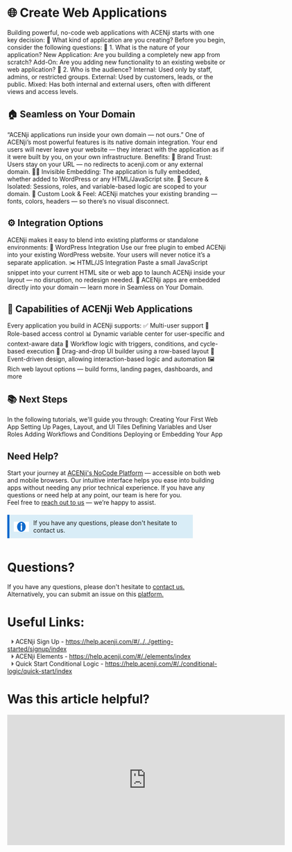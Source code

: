 # 🌐 Create Web Applications

Building powerful, no-code web applications with ACENji starts with one key decision:
🧭 What kind of application are you creating?
Before you begin, consider the following questions:
🧩 1. What is the nature of your application?
New Application: Are you building a completely new app from scratch?
Add-On: Are you adding new functionality to an existing website or web application?
🔐 2. Who is the audience?
Internal: Used only by staff, admins, or restricted groups.
External: Used by customers, leads, or the public.
Mixed: Has both internal and external users, often with different views and access levels.

## 🏠 Seamless on Your Domain

“ACENji applications run inside your own domain — not ours.”
One of ACENji’s most powerful features is its native domain integration.
Your end users will never leave your website — they interact with the application as if it were built by you, on your own infrastructure.
Benefits:
🪪 Brand Trust: Users stay on your URL — no redirects to acenji.com or any external domain.
🕵️‍♂️ Invisible Embedding: The application is fully embedded, whether added to WordPress or any HTML/JavaScript site.
🔐 Secure & Isolated: Sessions, roles, and variable-based logic are scoped to your domain.
🧩 Custom Look & Feel: ACENji matches your existing branding — fonts, colors, headers — so there’s no visual disconnect.

## ⚙️ Integration Options
ACENji makes it easy to blend into existing platforms or standalone environments:
🧩 WordPress Integration
Use our free plugin to embed ACENji into your existing WordPress website. Your users will never notice it’s a separate application.
✂️ HTML/JS Integration
Paste a small JavaScript snippet into your current HTML site or web app to launch ACENji inside your layout — no disruption, no redesign needed.
🔗 ACENji apps are embedded directly into your domain — learn more in Seamless on Your Domain.
 
## 🧰 Capabilities of ACENji Web Applications
Every application you build in ACENji supports:
✅ Multi-user support
🔐 Role-based access control
📊 Dynamic variable center for user-specific and context-aware data
🔁 Workflow logic with triggers, conditions, and cycle-based execution
🧱 Drag-and-drop UI builder using a row-based layout
🎯 Event-driven design, allowing interaction-based logic and automation
🖼️ Rich web layout options — build forms, landing pages, dashboards, and more

## 📚 Next Steps
In the following tutorials, we'll guide you through:
Creating Your First Web App
Setting Up Pages, Layout, and UI Tiles
Defining Variables and User Roles
Adding Workflows and Conditions
Deploying or Embedding Your App 

## Need Help?
Start your journey at
<a href="https://acenji.com" target="_blank">ACENji's NoCode Platform</a> — accessible on both web and mobile browsers. Our intuitive interface helps you ease into building apps without needing any prior technical experience.
If you have any questions or need help at any point, our team is here for you.  
Feel free to <a href="https://www.acenji.com/contact" target="_blank" rel="noopener">reach out to us</a> — we’re happy to assist.

<div class="custom-box">
<i class="icon"><img src="./images/info-icon.png" alt="icon" style="width: 40px; height: 23px;"></i><p>If you have any questions, please don't hesitate to contact us.</p>

<div class="content"> </div>

</div>

<style>
.custom-box {
background-color: #d9edf7;
border-left: 5px solid #0e6ace;
padding: 10px;
margin-top: 20px;
margin-bottom: 20px;
width: 80%;
}

.custom-box i {
font-size: 20px;
margin-right: 10px;
color: #333333;
}
</style>
<div style="margin-top:50px;"></div>


<style>
.custom-box {
background-color: #d9edf7;
border-left: 5px solid #0e6ace;
padding: 10px;
margin-bottom: 10px;
width: 80%;
display: flex;
align-items: center;
}

.custom-box .icon {
width: 40px;
height: 23px;
margin-right: 10px;
}

.custom-box p {
margin: 0;
}
</style>
<div style="margin-top:50px;"></div>
  
# Questions? 

If you have any questions, please don't hesitate to <a href="https://www.acenji.com/contact" target="_blank" rel="noopener">contact us.</a>   
Alternatively, you can submit an issue on this <a href="https://github.com/acenji/acenji-help/issues" target="_blank" rel="noopener">platform.</a>
  

# Useful Links:

<span class="triangle"></span> ACENji Sign Up - https://help.acenji.com/#/../../getting-started/signup/index     
<span class="triangle"></span> ACENji Elements - https://help.acenji.com/#/./elements/index    
<span class="triangle"></span> Quick Start Conditional Logic - https://help.acenji.com/#/./conditional-logic/quick-start/index 

<style>
.triangle {
display: inline-block;
width: 0;
height: 0;
border-style: solid;
border-width: 5px 0 5px 5px;
border-color: transparent transparent transparent #595959;
margin-left: 10px;
}
</style>
<div style="margin-top:30px;"></div>


# Was this article helpful?

<iframe src="https://docs.google.com/forms/d/e/1FAIpQLSdh85v8pzUJN7oEcyPxnGlOQdLPsvcXnrvLg7mXo32eNocXpg/viewform?embedded=true" width="640" height="300" frameborder="0" marginheight="0" marginwidth="0">Loading…</iframe>

<script>
  document.addEventListener('DOMContentLoaded', function () {
    const video = document.querySelector('video');
    video.load(); // forces control/UI re-render
  });
</script>

